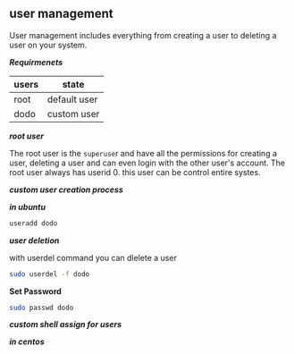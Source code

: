 ## user management
User management includes everything from creating a user to deleting a user on your system.

_**Requirmenets**_

|users | state |
|---|---|
| root | default user |
| dodo | custom user |

_**root user**_

The root user is the `superuse`r and have all the permissions for creating a user, deleting a user and can even login with the other user's account. The root user always has userid 0. this user can be control entire systes.

_**custom user creation process**_

_**in ubuntu**_

```bash
useradd dodo
```

_**user deletion**_

with userdel command you can dlelete a user

```bash
sudo userdel -f dodo
```
**Set Password**

```bash
sudo passwd dodo
```

_**custom shell assign for users**_

_**in centos**_



